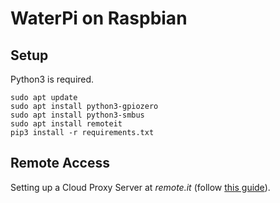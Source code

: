 # WaterPi on Raspbian

## Setup

Python3 is required.
```
sudo apt update
sudo apt install python3-gpiozero
sudo apt install python3-smbus
sudo apt install remoteit
pip3 install -r requirements.txt
```

## Remote Access

Setting up a Cloud Proxy Server at _remote.it_ (follow [this guide](https://jimip6c12.medium.com/raspberry-pi-tutorial-on-the-most-secure-way-to-connect-to-your-pi-cloud-proxy-server-11867ddaac95)).
